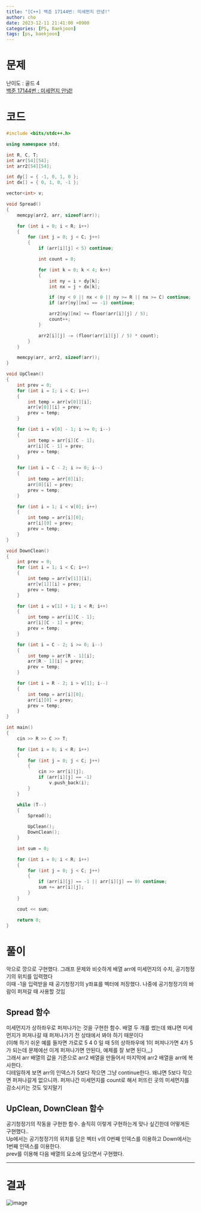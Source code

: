 ```yaml
---
title: "[C++] 백준 17144번: 미세먼지 안녕!"
author: cho
date: 2023-12-11 21:41:00 +0900
categories: [PS, Baekjoon]
tags: [ps, baekjoon]
---
```


# 문제
난이도 : 골드 4  
[백준 17144번 : 미세먼지 안녕!](https://www.acmicpc.net/problem/17144)  

# 코드
```c++
#include <bits/stdc++.h>

using namespace std;

int R, C, T;
int arr[54][54];
int arr2[54][54];

int dy[] = { -1, 0, 1, 0 };
int dx[] = { 0, 1, 0, -1 };

vector<int> v;

void Spread()
{
    memcpy(arr2, arr, sizeof(arr));

    for (int i = 0; i < R; i++)
    {
        for (int j = 0; j < C; j++)
        {
            if (arr[i][j] < 5) continue;

            int count = 0;

            for (int k = 0; k < 4; k++)
            {
                int ny = i + dy[k];
                int nx = j + dx[k];

                if (ny < 0 || nx < 0 || ny >= R || nx >= C) continue;
                if (arr[ny][nx] == -1) continue;

                arr2[ny][nx] += floor(arr[i][j] / 5);
                count++;
            }

            arr2[i][j] -= (floor(arr[i][j] / 5) * count);
        }
    }

    memcpy(arr, arr2, sizeof(arr));
}

void UpClean()
{
    int prev = 0;
    for (int i = 1; i < C; i++)
    {
        int temp = arr[v[0]][i];
        arr[v[0]][i] = prev;
        prev = temp;
    }

    for (int i = v[0] - 1; i >= 0; i--)
    {
        int temp = arr[i][C - 1];
        arr[i][C - 1] = prev;
        prev = temp;
    }

    for (int i = C - 2; i >= 0; i--)
    {
        int temp = arr[0][i];
        arr[0][i] = prev;
        prev = temp;
    }

    for (int i = 1; i < v[0]; i++)
    {
        int temp = arr[i][0];
        arr[i][0] = prev;
        prev = temp;
    }
}

void DownClean()
{
    int prev = 0;
    for (int i = 1; i < C; i++)
    {
        int temp = arr[v[1]][i];
        arr[v[1]][i] = prev;
        prev = temp;
    }

    for (int i = v[1] + 1; i < R; i++)
    {
        int temp = arr[i][C - 1];
        arr[i][C - 1] = prev;
        prev = temp;
    }

    for (int i = C - 2; i >= 0; i--)
    {
        int temp = arr[R - 1][i];
        arr[R - 1][i] = prev;
        prev = temp;
    }

    for (int i = R - 2; i > v[1]; i--)
    {
        int temp = arr[i][0];
        arr[i][0] = prev;
        prev = temp;
    }
}

int main()
{
    cin >> R >> C >> T;

    for (int i = 0; i < R; i++)
    {
        for (int j = 0; j < C; j++)
        {
            cin >> arr[i][j];
            if (arr[i][j] == -1)
                v.push_back(i);
        }
    }

    while (T--)
    {
        Spread();

        UpClean();
        DownClean();
    }

    int sum = 0;

    for (int i = 0; i < R; i++)
    {
        for (int j = 0; j < C; j++)
        {
            if (arr[i][j] == -1 || arr[i][j] == 0) continue;
            sum += arr[i][j];
        }
    }

    cout << sum;

    return 0;
}
```

# 풀이
악으로 깡으로 구현했다. 그래프 문제와 비슷하게 배열 arr에 미세먼지의 수치, 공기청정기의 위치를 입력했다  
이때 -1을 입력받을 때 공기청정기의 y좌표를 벡터에 저장했다. 나중에 공기청정기의 바람이 퍼져갈 때 사용할 것임  
## Spread 함수
미세먼지가 상하좌우로 퍼져나가는 것을 구현한 함수. 배열 두 개를 썼는데 왜냐면 미세먼지가 퍼져나갈 때 퍼져나가기 전 상태에서 봐야 하기 때문이다  
(이해 하기 쉬운 예를 들자면 가로로 5 4 0 일 때 5의 상하좌우에 1이 퍼져나가면 4가 5가 되는데 문제에선 이게 퍼져나가면 안된다, 예제를 잘 보면 된다,,,)  
그래서 arr 배열의 값을 기준으로 arr2 배열을 만들어서 마지막에 arr2 배열을 arr에 복사한다.  
디테일하게 보면 arr의 인덱스가 5보다 작으면 그냥 continue한다. 왜냐면 5보다 작으면 퍼져나갈게 없으니까. 퍼져나간 미세먼지를 count로 해서 퍼뜨린 곳의 미세먼지를 감소시키는 것도 잊지말기  
## UpClean, DownClean 함수
공기청정기의 작동을 구현한 함수. 솔직히 이렇게 구현하는게 맞나 싶긴한데 어떻게든 구현했다..  
Up에서는 공기청정기의 위치를 담은 벡터 v의 0번째 인덱스를 이용하고 Down에서는 1번째 인덱스를 이용한다.  
prev를 이용해 다음 배열의 요소에 담으면서 구현했다.
<hr>

# 결과
![image](https://github.com/soonsoo3595/soonsoo3595.github.io/assets/86000058/2970fdcd-3fce-45b8-b8c8-b16119a0f76d)

